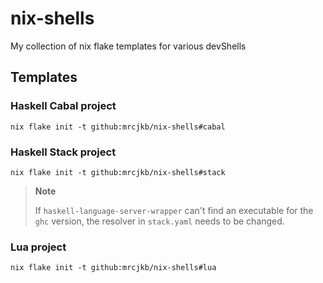 # nix-shells

My collection of nix flake templates for various devShells

## Templates

### Haskell Cabal project

```console
nix flake init -t github:mrcjkb/nix-shells#cabal
```

### Haskell Stack project

```console
nix flake init -t github:mrcjkb/nix-shells#stack
```

> **Note**
>
> If `haskell-language-server-wrapper` can't find an executable
> for the `ghc` version, the resolver in `stack.yaml` needs to
> be changed.

### Lua project

```console
nix flake init -t github:mrcjkb/nix-shells#lua
```

